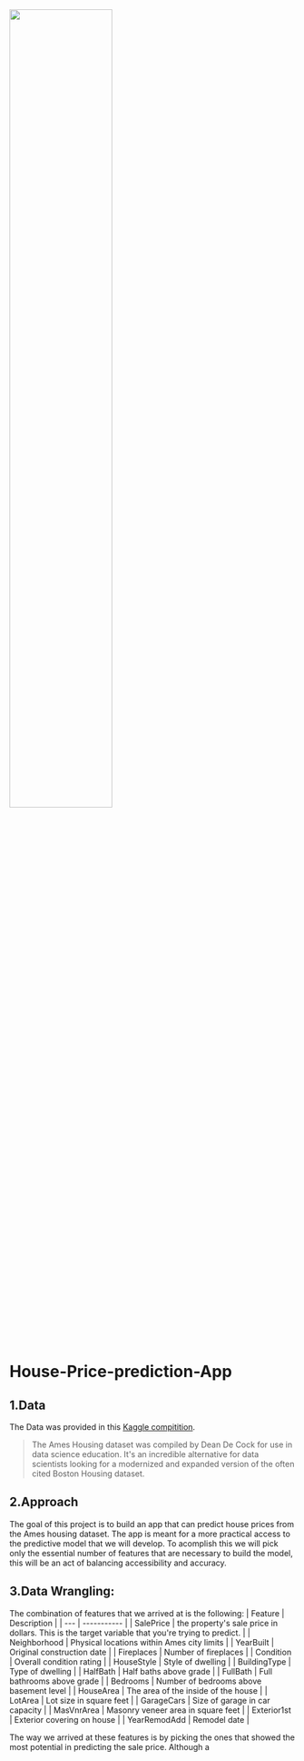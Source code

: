 <img src="https://github.com/HamzaBustanji/House-Price-prediction-App/blob/main/header.jpg"  width='60%' height='60%' align="middle">

# House-Price-prediction-App

## 1.Data
The Data was provided in this [Kaggle compitition](https://www.kaggle.com/competitions/house-prices-advanced-regression-techniques/data). 
> The Ames Housing dataset was compiled by Dean De Cock for use in data science education. It's an incredible alternative for data scientists looking for a modernized and expanded version of the often cited Boston Housing dataset.
 
## 2.Approach
The goal of this project is to build an app that can predict house prices from the Ames housing dataset. The app is meant for a more practical
access to the predictive model that we will develop. To acomplish this we will pick only the essential number of features that are necessary to 
build the model, this will be an act of balancing accessibility and accuracy. 

## 3.Data Wrangling:




The combination of features that we arrived at is the following: 
| Feature | Description |
| --- | ----------- |
| SalePrice | the property's sale price in dollars. This is the target variable that you're trying to predict. |
| Neighborhood | Physical locations within Ames city limits |
| YearBuilt | Original construction date |
| Fireplaces | Number of fireplaces |
| Condition | Overall condition rating |
| HouseStyle | Style of dwelling |
| BuildingType | Type of dwelling |
| HalfBath | Half baths above grade |
| FullBath | Full bathrooms above grade |
| Bedrooms | Number of bedrooms above basement level |
| HouseArea | The area of the inside of the house |
| LotArea | Lot size in square feet |
| GarageCars | Size of garage in car capacity |
| MasVnrArea | Masonry veneer area in square feet |
| Exterior1st | Exterior covering on house |
| YearRemodAdd | Remodel date |

The way we arrived at these features is by picking the ones that showed the most potential in predicting the sale price. Although a 

